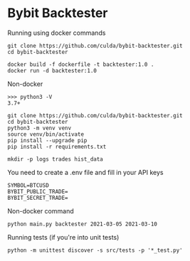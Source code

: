 # Bybit Backtester


Running using docker commands
```
git clone https://github.com/culda/bybit-backtester.git
cd bybit-backtester

docker build -f dockerfile -t backtester:1.0 .
docker run -d backtester:1.0
```

Non-docker

```
>>> python3 -V
3.7+
```

```
git clone https://github.com/culda/bybit-backtester.git
cd bybit-backtester
python3 -m venv venv
source venv/bin/activate
pip install --upgrade pip
pip install -r requirements.txt

mkdir -p logs trades hist_data
```

You need to create a .env file and fill in your API keys
```
SYMBOL=BTCUSD
BYBIT_PUBLIC_TRADE=
BYBIT_SECRET_TRADE=

```

Non-docker command

```
python main.py backtester 2021-03-05 2021-03-10
```


Running tests (if you're into unit tests)
```
python -m unittest discover -s src/tests -p '*_test.py'
```